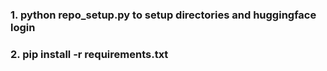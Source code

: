 ### 1. python repo_setup.py to setup directories and huggingface login <br />
### 2. pip install -r requirements.txt <br />
